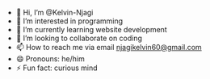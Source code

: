- 👋 Hi, I’m @Kelvin-Njagi
- 👀 I’m interested in programming
- 🌱 I’m currently learning website development
- 💞️ I’m looking to collaborate on coding
- 📫 How to reach me via email njagikelvin60@gmail.com
- 😄 Pronouns: he/him
- ⚡ Fun fact: curious mind

<!---
Kelvin-Njagi/Kelvin-Njagi is a ✨ special ✨ repository because its `README.md` (this file) appears on your GitHub profile.
You can click the Preview link to take a look at your changes.
--->
